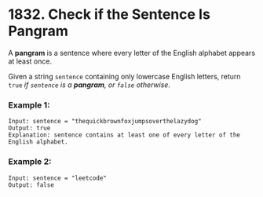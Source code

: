 # 1832. Check if the Sentence Is Pangram
A **pangram** is a sentence where every letter of the English alphabet appears at least once.

Given a string `sentence` containing only lowercase English letters, return `true` *if `sentence` is a **pangram**, or `false` otherwise.*

### Example 1:
```
Input: sentence = "thequickbrownfoxjumpsoverthelazydog"
Output: true
Explanation: sentence contains at least one of every letter of the English alphabet.
```

### Example 2:
```
Input: sentence = "leetcode"
Output: false
```